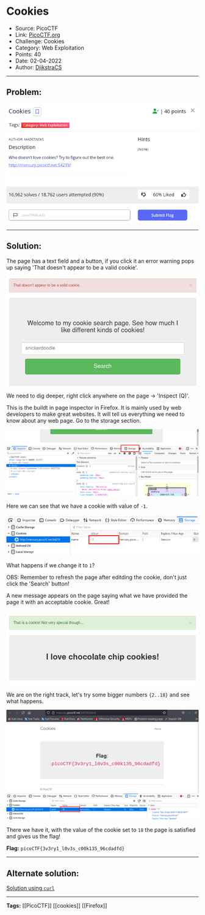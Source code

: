 # Cookies
* Source: PicoCTF
* Link: [PicoCTF.org](https://picoctf.org/)
* Challenge: Cookies
* Category: Web Exploitation
* Points: 40
* Date: 02-04-2022
* Author: [DjikstraCS](https://github.com/DjikstraCS)

---
## Problem:
![](./attachments/Pasted%20image%2020220402192852.png)

---
## Solution:
The page has a text field and a button, if you click it an error warning pops up saying 'That doesn't appear to be a valid cookie'.

![](./attachments/Pasted%20image%2020220402193933.png)

We need to dig deeper, right click anywhere on the page -> 'Inspect (Q)'.

This is the buildt in page inspector in Firefox. It is mainly used by web developers to make great websites. It will tell us everything we need to know about any web page. Go to the storage section.

![](./attachments/Pasted%20image%2020220402200021.png)

Here we can see that we have a cookie with value of `-1`.

![](./attachments/Pasted%20image%2020220402200450.png)

What happens if we change it to `1`?

OBS: Remember to refresh the page after editding the cookie, don't just click the 'Search' button!

A new message appears on the page saying what we have provided the page it with an acceptable cookie. Great! 

![](./attachments/Pasted%20image%2020220402200742.png)

We are on the right track, let's try some bigger numbers `{2..18}` and see what happens.

![](./attachments/Pasted%20image%2020220402201246.png)

There we have it, with the value of the cookie set to `18` the page is satisfied and gives us the flag!


**Flag:** `picoCTF{3v3ry1_l0v3s_c00k135_96cdadfd}`

---
## Alternate solution:
[Solution using `curl`](https://github.com/Dvd848/CTFs/blob/master/2021_picoCTF/Cookies.md)

---
**Tags:** [[PicoCTF]] [[cookies]] [[Firefox]]